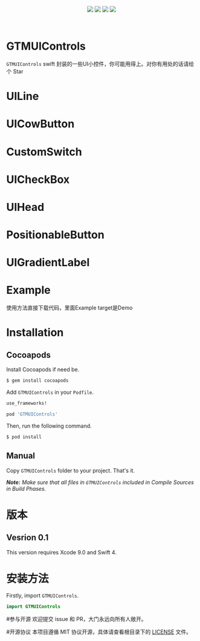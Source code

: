 
<p align="center">
<a href="https://github.com/GTMYang/GTMUIControls"><img src="https://img.shields.io/badge/platform-ios-lightgrey.svg"></a>
<a href="https://github.com/GTMYang/GTMUIControls"><img src="https://img.shields.io/github/license/johnlui/Pitaya.svg?style=flat"></a>
<a href="https://github.com/GTMYang/GTMUIControls"><img src="https://img.shields.io/badge/language-Swift%204-orange.svg"></a>
<a href="https://travis-ci.org/GTMYang/GTMUIControls"><img src="https://img.shields.io/travis/johnlui/Pitaya.svg"></a>
</p>

<br>

GTMUIControls
===================
`GTMUIControls` swift 封装的一些UI小控件，你可能用得上。对你有用处的话请给个 Star

# UILine



# UICowButton



# CustomSwitch



# UICheckBox



# UIHead



# PositionableButton



# UIGradientLabel



# Example
使用方法直接下载代码，里面Example target是Demo

# Installation

## Cocoapods

Install Cocoapods if need be.

```bash
$ gem install cocoapods
```

Add `GTMUIControls` in your `Podfile`.

```ruby
use_frameworks!

pod 'GTMUIControls'
```

Then, run the following command.

```bash
$ pod install
```

## Manual

Copy `GTMUIControls` folder to your project. That's it.

_**Note:** Make sure that all files in `GTMUIControls` included in Compile Sources in Build Phases._

# 版本

## Vesrion 0.1

This version requires Xcode 9.0 and Swift 4.

# 安装方法

Firstly, import `GTMUIControls`.

```swift
import GTMUIControls
```




#参与开源
欢迎提交 issue 和 PR，大门永远向所有人敞开。

#开源协议
本项目遵循 MIT 协议开源，具体请查看根目录下的 [LICENSE](https://raw.githubusercontent.com/GTMYang/GTMUIControls/master/LICENSE) 文件。


